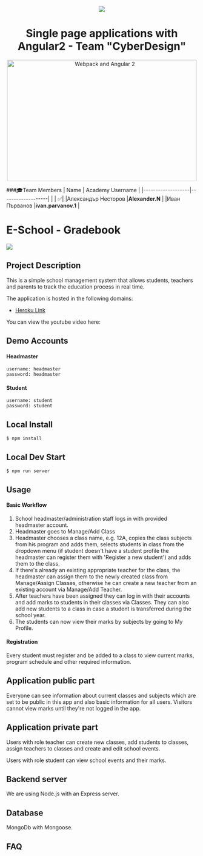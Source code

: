 <p align="center">
<a href="http://academy.telerik.com/">
<img src="https://camo.githubusercontent.com/08ecbe7b67d65cc7c6990787e2836b27b4296f2d/68747470733a2f2f7261772e6769746875622e636f6d2f666c65787472792f54656c6572696b2d41636164656d792f6d61737465722f50726f6772616d6d696e6725323077697468253230432532332f436f6465732f4f746865722f54656c6572696b2e706e67"/>
</a>

<h1 align="center">Single page applications with Angular2 - Team "CyberDesign"</h1>

<p align="center">
    <img src="https://cloud.githubusercontent.com/assets/1016365/9863762/a84fed4a-5af7-11e5-9dde-d5da01e797e7.png" alt="Webpack and Angular 2" width="500" height="320"/>
</p>

###:mortar_board:Team Members
| Name              | Academy Username      	|
|-------------------|-------------------|
|                   | :white_check_mark:|
|Александър Несторов |__Alexander.N__	        |
|Иван Първанов |__ivan.parvanov.1__	        |

# E-School - Gradebook

<img src="https://tgc-cache.s3.amazonaws.com/images/remote/http_s3.amazonaws.com/tgc-ee2/articles/615_Graduate_Graduation_College_Reuters.jpg"/>

## Project Description  

This is a simple school management system that allows students, teachers and parents to track the education process in real time.

The application is hosted in the following domains:
- <a href="https://cyber-design.herokuapp.com/">Heroku Link</a>

You can view the youtube video here:

## Demo Accounts
#### Headmaster
    username: headmaster
    password: headmaster
   
#### Student
    username: student
    password: student
    
## Local Install
    $ npm install
    
## Local Dev Start
    $ npm run server

## Usage

#### Basic Workflow
1. School headmaster/administration staff logs in with provided headmaster account. 
2. Headmaster goes to Manage/Add Class
3. Headmaster chooses a class name, e.g. 12A, copies the class subjects from his program and adds them, selects students in class from the dropdown menu (if student doesn't have a student profile the headmaster can register them with 'Register a new student') and adds them to the class.
4. If there's already an existing appropriate teacher for the class, the headmaster can assign them to the newly created class from Manage/Assign Classes, otherwise he can create a new teacher from an existing account via Manage/Add Teacher.
5. After teachers have been assigned they can log in with their accounts and add marks to students in their classes via Classes. They can also add new students to a class in case a student is transferred during the school year.
6. The students can now view their marks by subjects by going to My Profile.

#### Registration

Every student must register and be added to a class to view current marks, program schedule and other required information. 

## Application public part

Everyone can see information about current classes and subjects which are set to be public in this app and also basic information for all users.
Visitors cannot view marks until they're not logged in the app.

## Application private part

Users with role teacher can create new classes, add students to classes, assign teachers to classes and create and edit school events.

Users with role student can view school events and their marks.

## Backend server

We are using Node.js with an Express server.

## Database

MongoDb with Mongoose.

## FAQ

